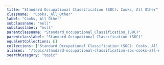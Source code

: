```yaml
--- 
 title: "Standard Occupational Classification (SOC): Cooks, All Other" 
 classname:  "Cooks,_All_Other" 
 label: "Cooks, All Other" 
 subclassname: "null" 
 subclasslabel: "null" 
 parentclassname: "Standard_Occupational_Classification_(SOC)" 
 parentclasslabel: "Standard Occupational Classification (SOC)" 
 equalentCollections: [] 
 collections: ['Standard Occupational Classification (SOC): Cooks, All Other']
 aliases:  "/topic/standard-occupational-classification-soc-cooks-all-other"  
 searchCategory: "topic" 
---
```

